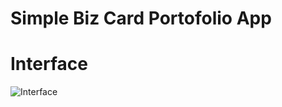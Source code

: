 # Simple Biz Card Portofolio App

# Interface

![Interface]([https://imgur.com/a/SOLu5c0](https://i.imgur.com/Ama6Jcy.png)https://i.imgur.com/Ama6Jcy.png)
